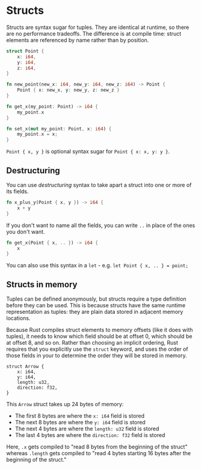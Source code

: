 # Structs

Structs are syntax sugar for tuples. They are identical at runtime, so there
are no performance tradeoffs. The difference is at compile time: struct
elements are referenced by name rather than by position.

```rust
struct Point {
    x: i64,
    y: i64,
    z: i64,
}

fn new_point(new_x: i64, new_y: i64, new_z: i64) -> Point {
    Point { x: new_x, y: new_y, z: new_z }
}

fn get_x(my_point: Point) -> i64 {
    my_point.x
}

fn set_x(mut my_point: Point, x: i64) {
    my_point.x = x;
}
```

`Point { x, y }` is optional syntax sugar for `Point { x: x, y: y }`.

## Destructuring

You can use *destructuring* syntax to take apart a struct into one or more of 
its fields.

```rust
fn x_plus_y(Point { x, y }) -> i64 {
    x + y
}
```

If you don't want to name all the fields, you can write `..` in place of the
ones you don't want.

```rust
fn get_x(Point { x, .. }) -> i64 {
    x
}
```

You can also use this syntax in a `let` - e.g. `let Point { x, .. } = point;`

## Structs in memory

Tuples can be defined anonymously, but structs require a type definition
before they can be used. This is because structs have the same runtime 
representation as tuples: they are plain data stored in adjacent 
memory locations. 

Because Rust compiles struct elements to memory offsets (like it does with 
tuples), it needs to know which field should be at offset 0, which should be at 
offset 8, and so on. Rather than choosing an implicit ordering, Rust requires 
that you explicitly use the `struct` keyword, and uses the order of those fields 
in your to determine the order they will be stored in memory.

```
struct Arrow {
    x: i64,
    y: i64,
    length: u32,
    direction: f32,
}
```

This `Arrow` struct takes up 24 bytes of memory:

* The first 8 bytes are where the `x: i64` field is stored
* The next 8 bytes are where the `y: i64` field is stored
* The next 4 bytes are where the `length: u32` field is stored
* The last 4 bytes are where the `direction: f32` field is stored

Here, `.x` gets compiled to "read 8 bytes from the beginning of the struct" 
whereas `.length` gets compiled to "read 4 bytes starting 16 bytes after the 
beginning of the struct."
